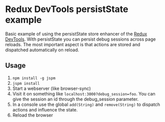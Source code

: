 #  Redux DevTools persistState example
Basic example of using the persistState store enhancer of the [Redux DevTools](https://github.com/gaearon/redux-devtools). With persistState you can persist debug sessions across page reloads. The most important aspect is that actions are stored and dispatched automatically on reload.

## Usage
1. `npm install -g jspm`
1. `jspm install`
1. Start a webserver (like browser-sync)
1. Visit it on something like `localhost:3000?debug_session=foo`. You can give the session an id through the debug_session parameter. 
1. In a console use the global `add(String)` and `remove(String)` to dispatch actions and influence the state. 
1. Reload the browser

